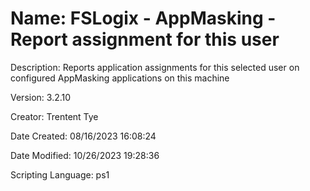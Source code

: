 ﻿# Name: FSLogix - AppMasking - Report assignment for this user

Description: Reports application assignments for this selected user on configured AppMasking applications on this machine

Version: 3.2.10

Creator: Trentent Tye

Date Created: 08/16/2023 16:08:24

Date Modified: 10/26/2023 19:28:36

Scripting Language: ps1

